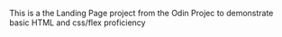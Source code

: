 This is a the Landing Page project from the Odin Projec to demonstrate basic
HTML and css/flex proficiency
